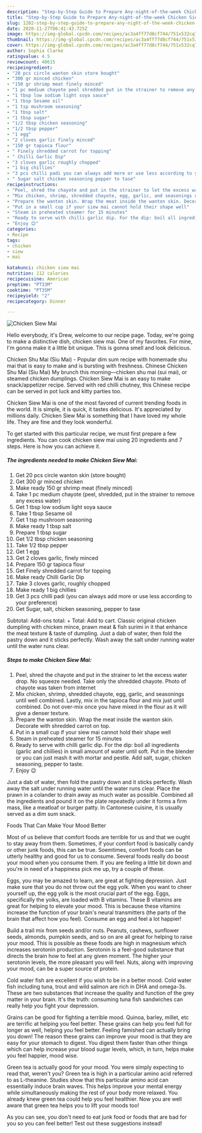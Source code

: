 ```yaml
---
description: "Step-by-Step Guide to Prepare Any-night-of-the-week Chicken Siew Mai"
title: "Step-by-Step Guide to Prepare Any-night-of-the-week Chicken Siew Mai"
slug: 1202-step-by-step-guide-to-prepare-any-night-of-the-week-chicken-siew-mai
date: 2020-11-27T06:41:43.725Z
image: https://img-global.cpcdn.com/recipes/ac3a4ff77d8cf744/751x532cq70/chicken-siew-mai-recipe-main-photo.jpg
thumbnail: https://img-global.cpcdn.com/recipes/ac3a4ff77d8cf744/751x532cq70/chicken-siew-mai-recipe-main-photo.jpg
cover: https://img-global.cpcdn.com/recipes/ac3a4ff77d8cf744/751x532cq70/chicken-siew-mai-recipe-main-photo.jpg
author: Sophia Clarke
ratingvalue: 4.5
reviewcount: 40615
recipeingredient:
- "20 pcs circle wanton skin store bought"
- "300 gr minced chicken"
- "150 gr shrimp meat finely minced"
- "1 pc medium chayote peel shredded put in the strainer to remove any excess water"
- "1 tbsp low sodium light soya sauce"
- "1 tbsp Sesame oil"
- "1 tsp mushroom seasoning"
- "1 tbsp salt"
- "1 tbsp sugar"
- "1/2 tbsp chicken seasoning"
- "1/2 tbsp pepper"
- "1 egg"
- "2 cloves garlic finely minced"
- "150 gr tapioca flour"
- " Finely shredded carrot for topping"
- " Chilli Garlic Dip"
- "3 cloves garlic roughly chopped"
- "1 big chillies"
- "3 pcs chilli padi you can always add more or use less according to your preference"
- " Sugar salt chicken seasoning pepper to tase"
recipeinstructions:
- "Peel, shred the chayote and put in the strainer to let the excess water drop. No squeeze needed. Take only the shredded chayote. Photo of chayote was taken from internet"
- "Mix chicken, shrimp, shredded chayote, egg, garlic, and seasonings until well combined. Lastly, mix in the tapioca flour and mix just until combined. Do not over-mix once you have mixed in the flour as it will give a denser texture."
- "Prepare the wanton skin. Wrap the meat inside the wanton skin. Decorate with shredded carrot on top."
- "Put in a small cup if your siew mai cannot hold their shape well"
- "Steam in preheated steamer for 15 minutes"
- "Ready to serve with chilli garlic dip. For the dip: boil all ingredients (garlic and chillies) in small amount of water until soft. Put in the blender or you can just mash it with mortar and pestle. Add salt, sugar, chicken seasoning, pepper to taste."
- "Enjoy 😉"
categories:
- Recipe
tags:
- chicken
- siew
- mai

katakunci: chicken siew mai 
nutrition: 112 calories
recipecuisine: American
preptime: "PT33M"
cooktime: "PT35M"
recipeyield: "2"
recipecategory: Dinner

---
```



![Chicken Siew Mai](https://img-global.cpcdn.com/recipes/ac3a4ff77d8cf744/751x532cq70/chicken-siew-mai-recipe-main-photo.jpg)

Hello everybody, it's Drew, welcome to our recipe page. Today, we're going to make a distinctive dish, chicken siew mai. One of my favorites. For mine, I'm gonna make it a little bit unique. This is gonna smell and look delicious.

Chicken Shu Mai (Siu Mai) - Popular dim sum recipe with homemade shu mai that is easy to make and is bursting with freshness. Chinese Chicken Shu Mai (Siu Mai) My brunch this morning—chicken shu mai (sui mai), or steamed chicken dumplings. Chicken Siew Mai is an easy to make snack/appetizer recipe. Served with red chilli chutney, this Chinese recipe can be served in pot luck and kitty parties too.

Chicken Siew Mai is one of the most favored of current trending foods in the world. It is simple, it is quick, it tastes delicious. It's appreciated by millions daily. Chicken Siew Mai is something that I have loved my whole life. They are fine and they look wonderful.


To get started with this particular recipe, we must first prepare a few ingredients. You can cook chicken siew mai using 20 ingredients and 7 steps. Here is how you can achieve it.

<!--inarticleads1-->

##### The ingredients needed to make Chicken Siew Mai:

1. Get 20 pcs circle wanton skin (store bought)
1. Get 300 gr minced chicken
1. Make ready 150 gr shrimp meat (finely minced)
1. Take 1 pc medium chayote (peel, shredded, put in the strainer to remove any excess water)
1. Get 1 tbsp low sodium light soya sauce
1. Take 1 tbsp Sesame oil
1. Get 1 tsp mushroom seasoning
1. Make ready 1 tbsp salt
1. Prepare 1 tbsp sugar
1. Get 1/2 tbsp chicken seasoning
1. Take 1/2 tbsp pepper
1. Get 1 egg
1. Get 2 cloves garlic, finely minced
1. Prepare 150 gr tapioca flour
1. Get  Finely shredded carrot for topping
1. Make ready  Chilli Garlic Dip
1. Take 3 cloves garlic, roughly chopped
1. Make ready 1 big chillies
1. Get 3 pcs chilli padi (you can always add more or use less according to your preference)
1. Get  Sugar, salt, chicken seasoning, pepper to tase


Subtotal: Add-ons total: + Total: Add to cart. Classic original chicken dumpling with chicken mince, prawn meat &amp; fish surimi in it that enhance the meat texture &amp; taste of dumpling. Just a dab of water, then fold the pastry down and it sticks perfectly. Wash away the salt under running water until the water runs clear. 

<!--inarticleads2-->

##### Steps to make Chicken Siew Mai:

1. Peel, shred the chayote and put in the strainer to let the excess water drop. No squeeze needed. Take only the shredded chayote. Photo of chayote was taken from internet
1. Mix chicken, shrimp, shredded chayote, egg, garlic, and seasonings until well combined. Lastly, mix in the tapioca flour and mix just until combined. Do not over-mix once you have mixed in the flour as it will give a denser texture.
1. Prepare the wanton skin. Wrap the meat inside the wanton skin. Decorate with shredded carrot on top.
1. Put in a small cup if your siew mai cannot hold their shape well
1. Steam in preheated steamer for 15 minutes
1. Ready to serve with chilli garlic dip. For the dip: boil all ingredients (garlic and chillies) in small amount of water until soft. Put in the blender or you can just mash it with mortar and pestle. Add salt, sugar, chicken seasoning, pepper to taste.
1. Enjoy 😉


Just a dab of water, then fold the pastry down and it sticks perfectly. Wash away the salt under running water until the water runs clear. Place the prawn in a colander to drain away as much water as possible. Combined all the ingredients and pound it on the plate repeatedly under it forms a firm mass, like a meatloaf or burger patty. In Cantonese cuisine, it is usually served as a dim sum snack. 

Foods That Can Make Your Mood Better


Most of us believe that comfort foods are terrible for us and that we ought to stay away from them. Sometimes, if your comfort food is basically candy or other junk foods, this can be true. Soemtimes, comfort foods can be utterly healthy and good for us to consume. Several foods really do boost your mood when you consume them. If you are feeling a little bit down and you're in need of a happiness pick me up, try a couple of these.

Eggs, you may be amazed to learn, are great at fighting depression. Just make sure that you do not throw out the egg yolk. When you want to cheer yourself up, the egg yolk is the most crucial part of the egg. Eggs, specifically the yolks, are loaded with B vitamins. These B vitamins are great for helping to elevate your mood. This is because these vitamins increase the function of your brain's neural transmitters (the parts of the brain that affect how you feel). Consume an egg and feel a lot happier!

Build a trail mix from seeds and/or nuts. Peanuts, cashews, sunflower seeds, almonds, pumpkin seeds, and so on are all great for helping to raise your mood. This is possible as these foods are high in magnesium which increases serotonin production. Serotonin is a feel-good substance that directs the brain how to feel at any given moment. The higher your serotonin levels, the more pleasant you will feel. Nuts, along with improving your mood, can be a super source of protein.

Cold water fish are excellent if you wish to be in a better mood. Cold water fish including tuna, trout and wild salmon are rich in DHA and omega-3s. These are two substances that increase the quality and function of the grey matter in your brain. It's the truth: consuming tuna fish sandwiches can really help you fight your depression. 

Grains can be good for fighting a terrible mood. Quinoa, barley, millet, etc are terrific at helping you feel better. These grains can help you feel full for longer as well, helping you feel better. Feeling famished can actually bring you down! The reason these grains can improve your mood is that they are easy for your stomach to digest. You digest them faster than other things which can help increase your blood sugar levels, which, in turn, helps make you feel happier, mood wise.

Green tea is actually good for your mood. You were simply expecting to read that, weren't you? Green tea is high in a particular amino acid referred to as L-theanine. Studies show that this particular amino acid can essentially induce brain waves. This helps improve your mental energy while simultaneously making the rest of your body more relaxed. You already knew green tea could help you feel healthier. Now you are well aware that green tea helps you to lift your moods too!

As you can see, you don't need to eat junk food or foods that are bad for you so you can feel better! Test out  these suggestions  instead!

